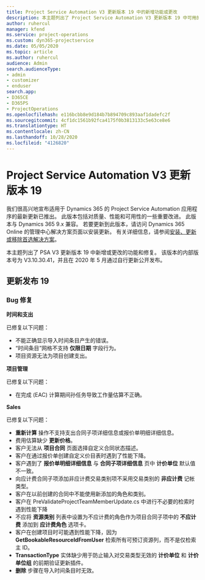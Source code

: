 ```yaml
---
title: Project Service Automation V3 更新版本 19 中的新增功能或更改
description: 本主题列出了 Project Service Automation V3 更新版本 19 中可用的功能和修复。
author: ruhercul
manager: kfend
ms.service: project-operations
ms.custom: dyn365-projectservice
ms.date: 05/05/2020
ms.topic: article
ms.author: ruhercul
audience: Admin
search.audienceType:
- admin
- customizer
- enduser
search.app:
- D365CE
- D365PS
- ProjectOperations
ms.openlocfilehash: e116bcbb8e9d184b7b894709c893aaf1dadefc2f
ms.sourcegitcommit: 4cf1dc1561b92fca4175f0b3813133c5e63ce8e6
ms.translationtype: HT
ms.contentlocale: zh-CN
ms.lasthandoff: 10/28/2020
ms.locfileid: "4126820"
---
```

# <a name="project-service-automation-update-release-19-v3"></a>Project Service Automation V3 更新版本 19

我们很高兴地宣布适用于 Dynamics 365 的 Project Service Automation 应用程序的最新更新已推出。 此版本包括对质量、性能和可用性的一些重要改进。 此版本与 Dynamics 365 9.x 兼容。 若要更新到此版本，请访问 Dynamics 365 Online 的管理中心解决方案页面以安装更新。 有关详细信息，请参阅[安装、更新或移除首选解决方案](https://docs.microsoft.com/power-platform/admin/install-remove-preferred-solution)。

本主题列出了 PSA V3 更新版本 19 中新增或更改的功能和修复。 该版本的内部版本号为 V3.10.30.41，并且在 2020 年 5 月通过自行更新公开发布。

## <a name="update-release-19"></a>更新发布 19

### <a name="bug-fixes"></a>Bug 修复

**时间和支出**

已修复以下问题： 

- 不能正确显示导入时间条目产生的错误。
- “时间条目”网格不支持 **仅限日期** 字段行为。
- 项目资源无法为项目创建支出。

**项目管理**

已修复以下问题： 

-  在完成 (EAC) 计算期间孙任务导致工作量估算不正确。

**Sales**

已修复以下问题： 

- **重新计算** 操作不支持支出合同子项详细信息或报价单明细详细信息。
- 费用估算缺少 **更新价格**。
-  客户无法从 **项目合同** 页面选择自定义合同状态描述。
- 客户在通过报价单创建自定义价目表时遇到了性能下降。
- 客户遇到了 **报价单明细详细信息** 与 **合同子项详细信息** 页中 **计价单位** 默认值不一致。
- 向应计费合同子项添加非应计费交易类别项不采用交易类别的 **非应计费** 记帐类型。
- 客户在以前创建的合同中不能使用新添加的角色和类别。
- 客户在 PreValidateProjectTeamMemberUpdate.cs 中进行不必要的检索时遇到性能下降
- 不应将 **资源类别** 列表中设置为不应计费的角色作为项目合同子项中的 **不应计费** 添加到 **应计费角色** 选项卡。
- 客户在创建项目时可能遇到性能下降，因为 **GetBookableResourceIdFromUser** 检索所有可预订资源列，而不是仅检索主 ID。
- **TransactionType** 实体缺少用于防止输入对交易类型无效的 **计价单位** 和 **计价单位组** 的前期验证更新插件。
- **删除** 步骤在导入时间条目时无效。
